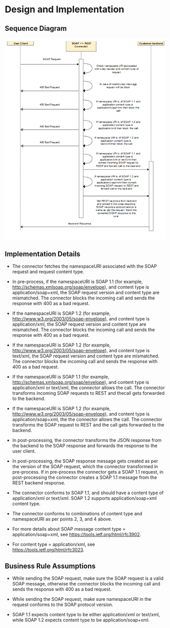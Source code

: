 ﻿---
sidebar_position: 3
---

# Design and Implementation

<head>
  <meta name="guidename" content="API Management"/>
  <meta name="context" content="GUID-735b6324-2cdb-431a-8d06-4caee1c1578a"/>
</head>

## Sequence Diagram

![](../../../Images/soap_rest_sequence_diagram.png)

## Implementation Details

- The connector fetches the namespaceURI associated with the SOAP request and request content type.

- In pre-process, if the namespaceURI is SOAP 1.1 (for example, http://schemas.xmlsoap.org/soap/envelope), and content type is application/soap+xml, the SOAP request version and content type are mismatched. The connector blocks the incoming call and sends the response with 400 as a bad request. 

- If the namespaceURI is SOAP 1.2 (for example, http://www.w3.org/2003/05/soap-envelope), and content type is application/xml, the SOAP request version and content type are mismatched. The connector blocks the incoming call and sends the response with 400 as a bad request. 

- If the namespaceURI is SOAP 1.2 (for example, http://www.w3.org/2003/05/soap-envelope), and content type is text/xml, the SOAP request version and content type are mismatched. The connector blocks the incoming call and sends the response with 400 as a bad request. 

- If the namespaceURI is SOAP 1.1 (for example, http://schemas.xmlsoap.org/soap/envelope), and content type is application/xml or text/xml, the connector allows the call. The connector transforms incoming SOAP requests to REST and thecall gets forwarded to the backend. 

- If the namespaceURI is SOAP 1.2 (for example, http://www.w3.org/2003/05/soap-envelope), and content type is application/soap+xml, the the connector allows the call. The connector transforms the SOAP request to REST and the call gets forwarded to the backend.

- In post-processing, the connector transforms the JSON response from the backend to the SOAP response and forwards the response to the user client. 

- In post-processing, the SOAP response message gets created as per the version of the SOAP request, which the connector transformed in pre-process. If in pre-process the connector gets a SOAP 1.1 request, in post-processing the connector creates a SOAP 1.1 message from the REST backend response.

- The connector conforms to SOAP 1.1, and should have a content type of application/xml or text/xml. SOAP 1.2 supports application/soap+xml content type. 

- The connector conforms to combinations of content type and namespaceURI as per points 2, 3, and 4 above. 
- For more details about SOAP message content type = application/soap+xml, see https://tools.ietf.org/html/rfc3902. 

- For content type = application/xml, see https://tools.ietf.org/html/rfc3023. 

## Business Rule Assumptions

- While sending the SOAP request, make sure the SOAP request is a valid SOAP message, otherwise the connector blocks the incoming call and sends the response with 400 as a bad request. 

- While sending the SOAP request, make sure namespaceURI in the request conforms to the SOAP protocol version. 

- SOAP 1.1 expects content type to be either application/xml or text/xml, while SOAP 1.2 expects content type to be application/soap+xml. 
